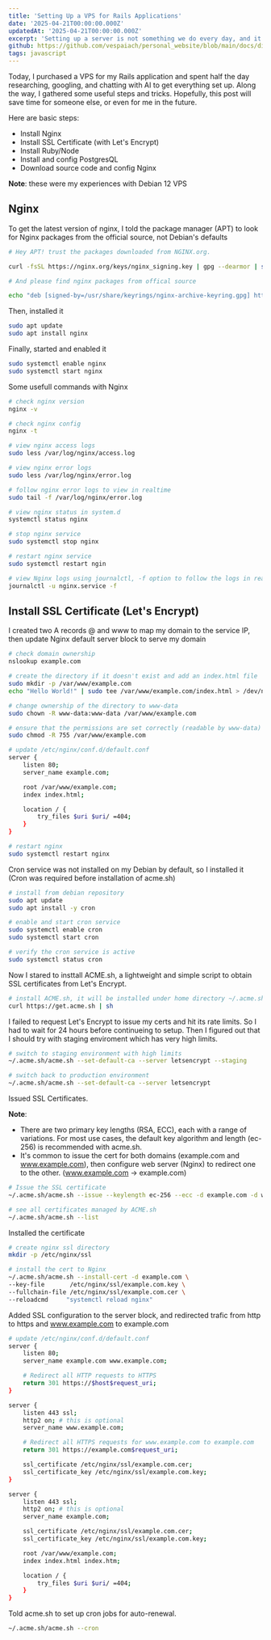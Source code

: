 ```yaml
---
title: 'Setting Up a VPS for Rails Applications'
date: '2025-04-21T00:00:00.000Z'
updatedAt: '2025-04-21T00:00:00.000Z'
excerpt: 'Setting up a server is not something we do every day, and it is easy to forget important steps and tricks along the way. Typically, we configure a VPS once and let it run smoothly for a while. In this post, I’m documenting the essential steps to prepare a VPS for a Rails application.'
github: https://github.com/vespaiach/personal_website/blob/main/docs/discard-after-usages.md
tags: javascript
---
```


Today, I purchased a VPS for my Rails application and spent half the day researching, googling, and chatting with AI to get everything set up. Along the way, I gathered some useful steps and tricks. Hopefully, this post will save time for someone else, or even for me in the future.

Here are basic steps:
- Install Nginx
- Install SSL Certificate (with Let's Encrypt)
- Install Ruby/Node
- Install and config PostgresQL
- Download source code and config Nginx

**Note**: these were my experiences with Debian 12 VPS

## Nginx

To get the latest version of nginx, I told the package manager (APT) to look for Nginx packages from the official source, not Debian's defaults

```bash
# Hey APT! trust the packages downloaded from NGINX.org.

curl -fsSL https://nginx.org/keys/nginx_signing.key | gpg --dearmor | sudo tee /usr/share/keyrings/nginx-archive-keyring.gpg > /dev/null

# And please find nginx packages from offical source

echo "deb [signed-by=/usr/share/keyrings/nginx-archive-keyring.gpg] http://nginx.org/packages/debian bookworm nginx" | sudo tee /etc/apt/sources.list.d/nginx.list
```

Then, installed it

```bash
sudo apt update
sudo apt install nginx
```

Finally, started and enabled it

```bash
sudo systemctl enable nginx
sudo systemctl start nginx
```

Some usefull commands with Nginx

```bash
# check nginx version
nginx -v

# check nginx config
nginx -t

# view nginx access logs
sudo less /var/log/nginx/access.log

# view nginx error logs
sudo less /var/log/nginx/error.log

# follow nginx error logs to view in realtime
sudo tail -f /var/log/nginx/error.log

# view nginx status in system.d
systemctl status nginx

# stop nginx service
sudo systemctl stop nginx

# restart nginx service
sudo systemctl restart ngin

# view Nginx logs using journalctl, -f option to follow the logs in real-time, similar to tail -f
journalctl -u nginx.service -f
```

## Install SSL Certificate (Let's Encrypt)

I created two A records @ and www to map my domain to the service IP, then update Nginx default server block to serve my domain



```bash
# check domain ownership
nslookup example.com

# create the directory if it doesn't exist and add an index.html file
sudo mkdir -p /var/www/example.com
echo "Hello World!" | sudo tee /var/www/example.com/index.html > /dev/null

# change ownership of the directory to www-data
sudo chown -R www-data:www-data /var/www/example.com

# ensure that the permissions are set correctly (readable by www-data)
sudo chmod -R 755 /var/www/example.com

# update /etc/nginx/conf.d/default.conf
server {
    listen 80;
    server_name example.com;

    root /var/www/example.com;
    index index.html;

    location / {
        try_files $uri $uri/ =404;
    }
}

# restart nginx
sudo systemctl restart nginx
```

Cron service was not installed on my Debian by default, so I installed it (Cron was required before installation of acme.sh)

```bash
# install from debian repository
sudo apt update
sudo apt install -y cron

# enable and start cron service
sudo systemctl enable cron
sudo systemctl start cron

# verify the cron service is active
sudo systemctl status cron
```

Now I stared to insttall ACME.sh, a lightweight and simple script to obtain SSL certificates from Let's Encrypt.

```bash
# install ACME.sh, it will be installed under home directory ~/.acme.sh
curl https://get.acme.sh | sh
```

I failed to request Let's Encrypt to issue my certs and hit its rate limits. So I had to wait for 24 hours before continueing to setup. Then I figured out that I should try with staging enviroment which has very high limits.

```bash
# switch to staging environment with high limits
~/.acme.sh/acme.sh --set-default-ca --server letsencrypt --staging

# switch back to production environment
~/.acme.sh/acme.sh --set-default-ca --server letsencrypt
```

Issued SSL Certificates. 

**Note**: 
- There are two primary key lengths (RSA, ECC), each with a range of variations. For most use cases, the default key algorithm and length (ec-256) is recommended with acme.sh.
- It's common to issue the cert for both domains (example.com and www.example.com), then configure web server (Nginx) to redirect one to the other. (www.example.com -> example.com)

```bash
# Issue the SSL certificate
~/.acme.sh/acme.sh --issue --keylength ec-256 --ecc -d example.com -d www.example.com --webroot /var/www/example.com --email test@example.com

# see all certificates managed by ACME.sh
~/.acme.sh/acme.sh --list
```

Installed the certificate

```bash
# create nginx ssl directory
mkdir -p /etc/nginx/ssl

# install the cert to Nginx
~/.acme.sh/acme.sh --install-cert -d example.com \
--key-file       /etc/nginx/ssl/example.com.key \
--fullchain-file /etc/nginx/ssl/example.com.cer \
--reloadcmd     "systemctl reload nginx"
```

Added SSL configuration to the server block, and redirected trafic from http to https and www.example.com to example.com

```bash
# update /etc/nginx/conf.d/default.conf
server {
    listen 80;
    server_name example.com www.example.com;

    # Redirect all HTTP requests to HTTPS
    return 301 https://$host$request_uri;
}

server {
    listen 443 ssl;
    http2 on; # this is optional
    server_name www.example.com;

    # Redirect all HTTPS requests for www.example.com to example.com
    return 301 https://example.com$request_uri;

    ssl_certificate /etc/nginx/ssl/example.com.cer;
    ssl_certificate_key /etc/nginx/ssl/example.com.key;
}

server {
    listen 443 ssl;
    http2 on; # this is optional
    server_name example.com;

    ssl_certificate /etc/nginx/ssl/example.com.cer;
    ssl_certificate_key /etc/nginx/ssl/example.com.key;

    root /var/www/example.com;
    index index.html index.htm;

    location / {
        try_files $uri $uri/ =404;
    }
}
```

Told acme.sh to set up cron jobs for auto-renewal.

```bash
~/.acme.sh/acme.sh --cron
```

